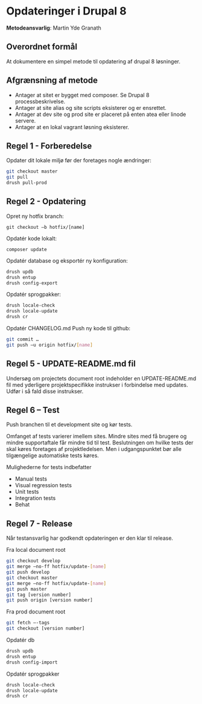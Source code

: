# Opdateringer i Drupal 8

**Metodeansvarlig**: Martin Yde Granath

## Overordnet formål

At dokumentere en simpel metode til opdatering af drupal 8 løsninger.

## Afgrænsning af metode

* Antager at sitet er bygget med composer. Se Drupal 8 processbeskrivelse.
* Antager at site alias og site scripts eksisterer og er ensrettet.
* Antager at dev site og prod site er placeret på enten atea eller linode servere.
* Antager at en lokal vagrant løsning eksisterer.

## Regel 1 - Forberedelse

Opdater dit lokale miljø før der foretages nogle ændringer:

```sh
git checkout master
git pull
drush pull-prod
```

## Regel 2 - Opdatering

Opret ny hotfix branch:

    git checkout –b hotfix/[name]

Opdatér kode lokalt:

    composer update

Opdatér database og eksportér ny konfiguration:

```sh
drush updb
drush entup
drush config-export
```

Opdatér sprogpakker:

```sh
drush locale-check
drush locale-update
drush cr
```

Opdatér CHANGELOG.md
Push ny kode til github:

```sh
git commit …
git push –u origin hotfix/[name]
```

## Regel 5 - UPDATE-README.md fil

Undersøg om projectets document root indeholder en UPDATE-README.md fil med
yderligere projektspecifikke instrukser i forbindelse med updates. Udfør i
så fald disse instrukser.

## Regel 6 – Test

Push branchen til et development site og kør tests.

Omfanget af tests varierer imellem sites. Mindre sites med få brugere og mindre
supportaftale får mindre tid til test.
Beslutningen om hvilke tests der skal køres foretages af projektledelsen. Men i
udgangspunktet bør alle tilgængelige automatiske tests køres.

Mulighederne for tests indbefatter

* Manual tests
* Visual regression tests
* Unit tests
* Integration tests
* Behat

## Regel 7 - Release

Når testansvarlig har godkendt opdateringen er den klar til release.

Fra local document root

```sh
git checkout develop
git merge –no-ff hotfix/update-[name]
git push develop
git checkout master
git merge –no-ff hotfix/update-[name]
git push master
git tag [version number]
git push origin [version number]
```

Fra prod document root

```sh
git fetch –-tags
git checkout [version number]
```

Opdatér db

```sh
drush updb
drush entup
drush config-import
```

Opdatér sprogpakker

```sh
drush locale-check
drush locale-update
drush cr
```
